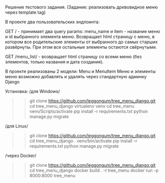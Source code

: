 Решение тестового задания.
(Задание: реализовать древовидное меню через template tag)

В проекте два пользовательских эндпоинта:

  GET / - принимает два query params: menu_name и item - название меню и id выбранного элемента меню. 
          Возвращает html страницу с меню, в котором все родительские элементы от выбранного до самых старших развёрнуты. При этом все остальные элементы остаются свёрнутыми.

  GET /menu_list/ - возвращает html страницу со всеми меню (без элементов, только названия и дата создания).

В проекте реализованы 2 модели: Menu и MenuItem
Меню и элементы меню возможно добавлять и удалять через стандартную админку Django

Установка:
/для Windows/
>> git clone https://github.com/leggongum/tree_menu_django.git
>> cd tree_menu_django
>> virtualenv venv
>> cd tree_menu
>> venv/Scripts/activate
>> pip install -r requirements.txt
>> python manage.py migrate

/для Linux/
>>git clone https://github.com/leggongum/tree_menu_django.git
>>cd tree_menu_django
>>. venv/bin/activate
>>pip install -r requirements.txt
>>python manage.py migrate

/через Docker/
>> git clone https://github.com/leggongum/tree_menu_django.git
>> cd tree_menu_django
>> docker build . -t tree_menu
>> docker run -p 8000:8000 tree_menu

